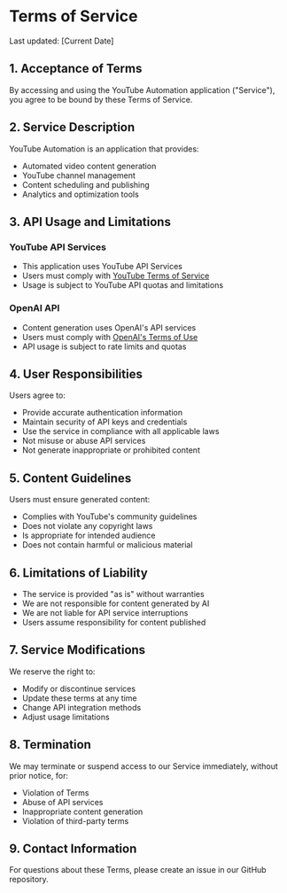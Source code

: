 # Terms of Service

Last updated: [Current Date]

## 1. Acceptance of Terms
By accessing and using the YouTube Automation application ("Service"), you agree to be bound by these Terms of Service.

## 2. Service Description
YouTube Automation is an application that provides:
- Automated video content generation
- YouTube channel management
- Content scheduling and publishing
- Analytics and optimization tools

## 3. API Usage and Limitations
### YouTube API Services
- This application uses YouTube API Services
- Users must comply with [YouTube Terms of Service](https://www.youtube.com/t/terms)
- Usage is subject to YouTube API quotas and limitations

### OpenAI API
- Content generation uses OpenAI's API services
- Users must comply with [OpenAI's Terms of Use](https://openai.com/policies/terms-of-use)
- API usage is subject to rate limits and quotas

## 4. User Responsibilities
Users agree to:
- Provide accurate authentication information
- Maintain security of API keys and credentials
- Use the service in compliance with all applicable laws
- Not misuse or abuse API services
- Not generate inappropriate or prohibited content

## 5. Content Guidelines
Users must ensure generated content:
- Complies with YouTube's community guidelines
- Does not violate any copyright laws
- Is appropriate for intended audience
- Does not contain harmful or malicious material

## 6. Limitations of Liability
- The service is provided "as is" without warranties
- We are not responsible for content generated by AI
- We are not liable for API service interruptions
- Users assume responsibility for content published

## 7. Service Modifications
We reserve the right to:
- Modify or discontinue services
- Update these terms at any time
- Change API integration methods
- Adjust usage limitations

## 8. Termination
We may terminate or suspend access to our Service immediately, without prior notice, for:
- Violation of Terms
- Abuse of API services
- Inappropriate content generation
- Violation of third-party terms

## 9. Contact Information
For questions about these Terms, please create an issue in our GitHub repository.
